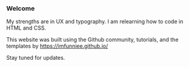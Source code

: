 ### Welcome

My strengths are in UX and typography. I am relearning how to code in HTML and CSS. 

This website was built using the Github community, tutorials, and the templates by https://imfunniee.github.io/


Stay tuned for updates. 


